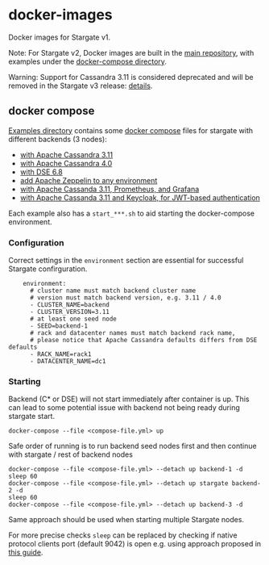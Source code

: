 # docker-images

Docker images for Stargate v1. 

Note:
For Stargate v2, Docker images are built in the [main repository](https://github.com/stargate/stargate), with examples under the [docker-compose directory](https://github.com/stargate/stargate/tree/main/docker-compose).

Warning: Support for Cassandra 3.11 is considered deprecated and will be removed in the Stargate v3 release: [details](https://github.com/stargate/stargate/discussions/2242).

## docker compose

[Examples directory](./examples) contains some [docker compose](https://docs.docker.com/compose/) files for stargate with different backends (3 nodes): 
- [with Apache Cassandra 3.11](./examples/cassandra-3.11/docker-compose.yml)
- [with Apache Cassandra 4.0](./examples/cassandra-4.0/docker-compose.yml)
- [with DSE 6.8](./examples/dse-6.8/docker-compose.yml)
- [add Apache Zeppelin to any environment](./examples/add_zeppelin)
- [with Apache Cassanda 3.11, Prometheus, and Grafana](./examples/stargate-prometheus-grafana/docker-compose.yml)
- [with Apache Cassanda 3.11 and Keycloak, for JWT-based authentication ](./examples/stargate-jwt-auth)

Each example also has a `start_***.sh` to aid starting the docker-compose environment.

### Configuration

Correct settings in the `environment` section are essential for successful Stargate confirguration.
```
    environment:
      # cluster name must match backend cluster name
      # version must match backend version, e.g. 3.11 / 4.0
      - CLUSTER_NAME=backend
      - CLUSTER_VERSION=3.11
      # at least one seed node
      - SEED=backend-1
      # rack and datacenter names must match backend rack name, 
      # please notice that Apache Cassandra defaults differs from DSE defaults
      - RACK_NAME=rack1
      - DATACENTER_NAME=dc1
```

### Starting

Backend (C* or DSE) will not start immediately after container is up.
This can lead to some potential issue with backend not being ready during stargate start. 
```
docker-compose --file <compose-file.yml> up
```

Safe order of running is to run backend seed nodes first and then continue with stargate / rest of backend nodes
```
docker-compose --file <compose-file.yml> --detach up backend-1 -d
sleep 60
docker-compose --file <compose-file.yml> --detach up stargate backend-2 -d
sleep 60
docker-compose --file <compose-file.yml> --detach up backend-3 -d
```

Same approach should be used when starting multiple Stargate nodes. 

For more precise checks `sleep` can be replaced by checking if native protocol clients port (default 9042) is open e.g. using approach proposed in [this guide](https://docs.docker.com/compose/startup-order/).
